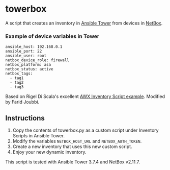 # towerbox
A script that creates an inventory in [Ansible Tower](https://www.ansible.com/products/tower) from devices in [NetBox](https://netbox.readthedocs.io/en/stable/).

### Example of device variables in Tower
```
ansible_host: 192.168.0.1
ansible_port: 22
ansible_user: root
netbox_device_role: firewall
netbox_platform: asa
netbox_status: active
netbox_tags:
  - tag1
  - tag2
  - tag3
```

Based on Rigel Di Scala's excellent [AWX Inventory Script example](https://gist.github.com/zedr/6979ab2fc49fe13e752a9896d6195c4d).
Modified by Farid Joubbi.

## Instructions
1. Copy the contents of towerbox.py as a custom script under Inventory Scripts in Ansible Tower.
2. Modify the variables `NETBOX_HOST_URL` and `NETBOX_AUTH_TOKEN`.
3. Create a new inventory that uses this new custom script.
4. Enjoy your new dynamic inventory.

This script is tested with Ansible Tower 3.7.4 and NetBox v2.11.7.
